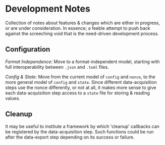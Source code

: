 # Development Notes
Collection of notes about features & changes which are either
in progress, or are under consideration.  In essence; a feeble
attempt to push back against the screeching void that is the
need-driven development process.

## Configuration

*Format Independence*: Move to a format-independent model,
starting with full interoperability between `.json` and `.toml`
files.

*Config & State*: Move from the current model of `config` and
`nonce`, to the more general model of `config` and `state`.
Since different data-acquisition steps use the nonce differently,
or not at all, it makes more sense to give each data-acquisition step
access to a `state` file for storing & reading values.

## Cleanup

It may be useful to institute a framework by which 'cleanup' callbacks
can be registered by the data-acquisition step.  Such functions could
be run after the data-export step depending on its success or failure.
